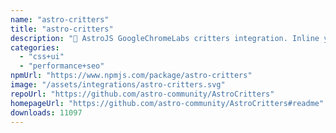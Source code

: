 ```yaml
---
name: "astro-critters"
title: "astro-critters"
description: "🦔 AstroJS GoogleChromeLabs critters integration. Inline your critical CSS with Astro."
categories:
  - "css+ui"
  - "performance+seo"
npmUrl: "https://www.npmjs.com/package/astro-critters"
image: "/assets/integrations/astro-critters.svg"
repoUrl: "https://github.com/astro-community/AstroCritters"
homepageUrl: "https://github.com/astro-community/AstroCritters#readme"
downloads: 11097
---
```

